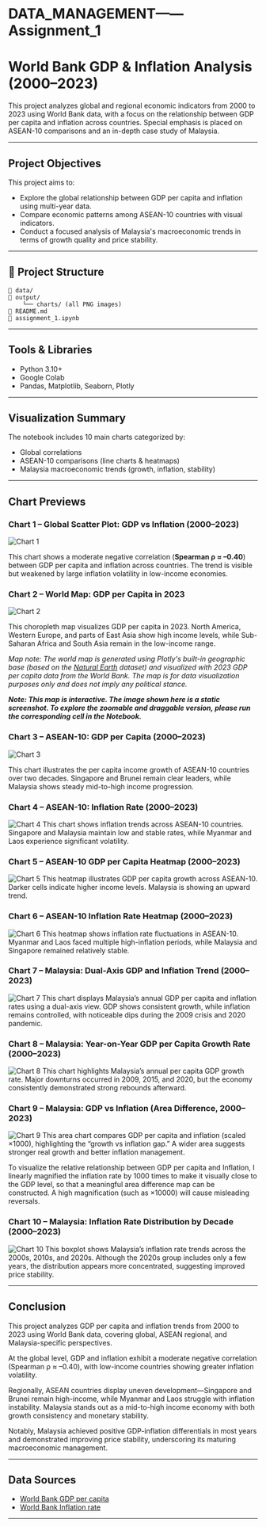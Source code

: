 # DATA_MANAGEMENT——Assignment_1

# World Bank GDP & Inflation Analysis (2000–2023)

This project analyzes global and regional economic indicators from 2000 to 2023 using World Bank data, with a focus on the relationship between GDP per capita and inflation across countries. Special emphasis is placed on ASEAN-10 comparisons and an in-depth case study of Malaysia.

---
## Project Objectives

This project aims to:

- Explore the global relationship between GDP per capita and inflation using multi-year data.
- Compare economic patterns among ASEAN-10 countries with visual indicators.
- Conduct a focused analysis of Malaysia's macroeconomic trends in terms of growth quality and price stability.


---

## 📁 Project Structure

```
📁 data/
📁 output/
    └── charts/ (all PNG images)
📄 README.md
📄 assignment_1.ipynb
```

---

##  Tools & Libraries

- Python 3.10+
- Google Colab
- Pandas, Matplotlib, Seaborn, Plotly

---

##  Visualization Summary

The notebook includes 10 main charts categorized by:
- Global correlations
- ASEAN-10 comparisons (line charts & heatmaps)
- Malaysia macroeconomic trends (growth, inflation, stability)

---

##  Chart Previews

### Chart 1 – Global Scatter Plot: GDP vs Inflation (2000–2023)
![Chart 1](output/charts/Global_Scatter_Plot_2000-2023.png)

 This chart shows a moderate negative correlation (**Spearman ρ ≈ –0.40**) between GDP per capita and inflation across countries. The trend is visible but weakened by large inflation volatility in low-income economies.

 
### Chart 2 – World Map: GDP per Capita in 2023
![Chart 2](output/charts/GDP_per_Capita_in_2023.png)

 This choropleth map visualizes GDP per capita in 2023. North America, Western Europe, and parts of East Asia show high income levels, while Sub-Saharan Africa and South Asia remain in the low-income range.  

*Map note: The world map is generated using Plotly's built-in geographic base (based on the [Natural Earth](https://www.naturalearthdata.com/) dataset) and visualized with 2023 GDP per capita data from the World Bank. The map is for data visualization purposes only and does not imply any political stance.*

 ***Note: This map is interactive. The image shown here is a static screenshot. To explore the zoomable and draggable version, please run the corresponding cell in the Notebook.***


### Chart 3 – ASEAN-10: GDP per Capita (2000–2023)
![Chart 3](output/charts/ASEAN-10_GDP_per_Capita_2000–2023.png)

 This chart illustrates the per capita income growth of ASEAN-10 countries over two decades. Singapore and Brunei remain clear leaders, while Malaysia shows steady mid-to-high income progression.

### Chart 4 – ASEAN-10: Inflation Rate (2000–2023)
![Chart 4](output/charts/ASEAN-10_Inflation_Rate_2000–2023.png)
 This chart shows inflation trends across ASEAN-10 countries. Singapore and Malaysia maintain low and stable rates, while Myanmar and Laos experience significant volatility.
 
### Chart 5 – ASEAN-10 GDP per Capita Heatmap (2000–2023)
![Chart 5](output/charts/GDP_Heatmap.png)
 This heatmap illustrates GDP per capita growth across ASEAN-10. Darker cells indicate higher income levels. Malaysia is showing an upward trend.

### Chart 6 – ASEAN-10 Inflation Rate Heatmap (2000–2023)
![Chart 6](output/charts/Inflation_Heatmap.png)
 This heatmap shows inflation rate fluctuations in ASEAN-10. Myanmar and Laos faced multiple high-inflation periods, while Malaysia and Singapore remained relatively stable.

### Chart 7 – Malaysia: Dual-Axis GDP and Inflation Trend (2000–2023)
![Chart 7](output/charts/Malaysia_GDP_vs_Inflation.png)
 This chart displays Malaysia’s annual GDP per capita and inflation rates using a dual-axis view. GDP shows consistent growth, while inflation remains controlled, with noticeable dips during the 2009 crisis and 2020 pandemic.

### Chart 8 – Malaysia: Year-on-Year GDP per Capita Growth Rate (2000–2023)
![Chart 8](output/charts/Malaysia_Year-on-Year_GDP_per_Capita_Growth_Rate.png)
This chart highlights Malaysia’s annual per capita GDP growth rate. Major downturns occurred in 2009, 2015, and 2020, but the economy consistently demonstrated strong rebounds afterward.

### Chart 9 – Malaysia: GDP vs Inflation (Area Difference, 2000–2023)
![Chart 9](output/charts/Malaysia_GDP_vs_Inflation_(Scaled_Area_Difference).png)
 This area chart compares GDP per capita and inflation (scaled ×1000), highlighting the “growth vs inflation gap.” A wider area suggests stronger real growth and better inflation management.

 To visualize the relative relationship between GDP per capita and Inflation, I linearly magnified the inflation rate by 1000 times to make it visually close to the GDP level, so that a meaningful area difference map can be constructed. A high magnification (such as ×10000) will cause misleading reversals.

### Chart 10 – Malaysia: Inflation Rate Distribution by Decade (2000–2023)
![Chart 10](output/charts/Inflation_Rate_Distribution_by_Decade.png)
This boxplot shows Malaysia’s inflation rate trends across the 2000s, 2010s, and 2020s. Although the 2020s group includes only a few years, the distribution appears more concentrated, suggesting improved price stability.


---

##  Conclusion

This project analyzes GDP per capita and inflation trends from 2000 to 2023 using World Bank data, covering global, ASEAN regional, and Malaysia-specific perspectives.

At the global level, GDP and inflation exhibit a moderate negative correlation (Spearman ρ ≈ –0.40), with low-income countries showing greater inflation volatility.

Regionally, ASEAN countries display uneven development—Singapore and Brunei remain high-income, while Myanmar and Laos struggle with inflation instability. Malaysia stands out as a mid-to-high income economy with both growth consistency and monetary stability.

Notably, Malaysia achieved positive GDP-inflation differentials in most years and demonstrated improving price stability, underscoring its maturing macroeconomic management.

---

##  Data Sources

- [World Bank GDP per capita](https://data.worldbank.org/indicator/NY.GDP.PCAP.CD)
- [World Bank Inflation rate](https://data.worldbank.org/indicator/FP.CPI.TOTL.ZG)

---
